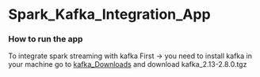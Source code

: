 # Spark_Kafka_Integration_App

### How to run the app 
To integrate spark streaming with kafka 
First -> 
 you need to install kafka in your machine go to [kafka_Downloads](https://www.apache.org/dyn/closer.cgi?path=/kafka/2.8.0/kafka_2.13-2.8.0.tgz) 
 and download kafka_2.13-2.8.0.tgz

